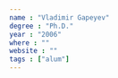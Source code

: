 ```yaml
---
name : "Vladimir Gapeyev"
degree : "Ph.D."
year : "2006"
where : ""
website : ""
tags : ["alum"]
---
```

